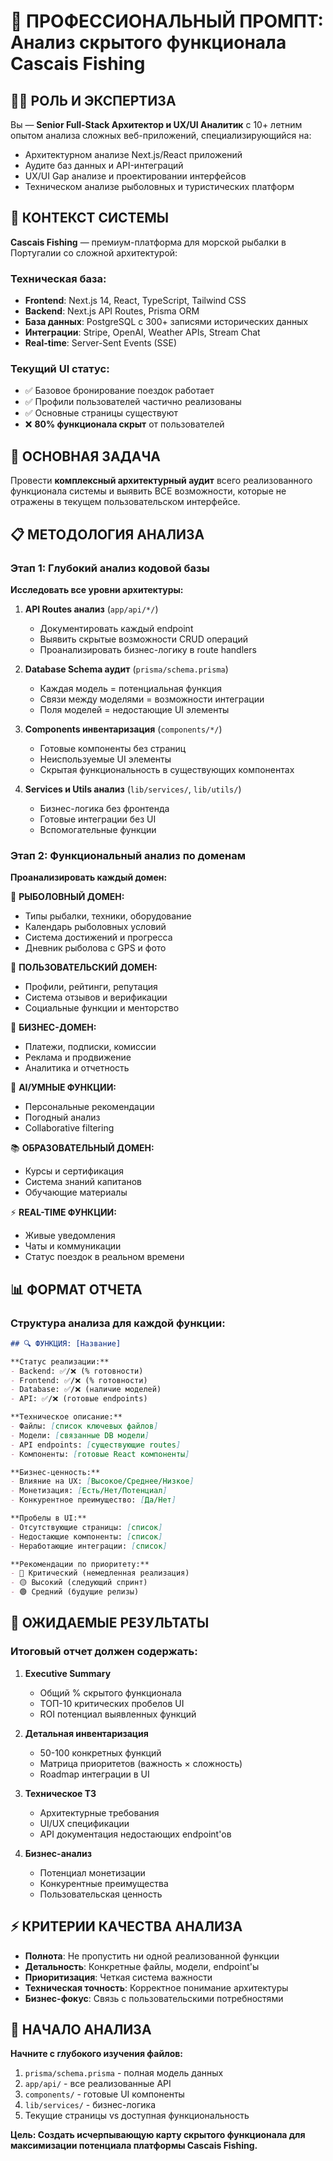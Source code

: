 # 🎯 ПРОФЕССИОНАЛЬНЫЙ ПРОМПТ: Анализ скрытого функционала Cascais Fishing

## 👨‍💻 РОЛЬ И ЭКСПЕРТИЗА
Вы — **Senior Full-Stack Архитектор и UX/UI Аналитик** с 10+ летним опытом анализа сложных веб-приложений, специализирующийся на:
- Архитектурном анализе Next.js/React приложений
- Аудите баз данных и API-интеграций  
- UX/UI Gap анализе и проектировании интерфейсов
- Техническом анализе рыболовных и туристических платформ

## 🌊 КОНТЕКСТ СИСТЕМЫ
**Cascais Fishing** — премиум-платформа для морской рыбалки в Португалии со сложной архитектурой:

### Техническая база:
- **Frontend**: Next.js 14, React, TypeScript, Tailwind CSS
- **Backend**: Next.js API Routes, Prisma ORM
- **База данных**: PostgreSQL с 300+ записями исторических данных
- **Интеграции**: Stripe, OpenAI, Weather APIs, Stream Chat
- **Real-time**: Server-Sent Events (SSE)

### Текущий UI статус:
- ✅ Базовое бронирование поездок работает
- ✅ Профили пользователей частично реализованы  
- ✅ Основные страницы существуют
- ❌ **80% функционала скрыт** от пользователей

## 🎯 ОСНОВНАЯ ЗАДАЧА
Провести **комплексный архитектурный аудит** всего реализованного функционала системы и выявить ВСЕ возможности, которые не отражены в текущем пользовательском интерфейсе.

## 📋 МЕТОДОЛОГИЯ АНАЛИЗА

### Этап 1: Глубокий анализ кодовой базы
**Исследовать все уровни архитектуры:**

1. **API Routes анализ** (`app/api/*/`)
   - Документировать каждый endpoint
   - Выявить скрытые возможности CRUD операций
   - Проанализировать бизнес-логику в route handlers

2. **Database Schema аудит** (`prisma/schema.prisma`)
   - Каждая модель = потенциальная функция
   - Связи между моделями = возможности интеграции
   - Поля моделей = недостающие UI элементы

3. **Components инвентаризация** (`components/*/`)
   - Готовые компоненты без страниц
   - Неиспользуемые UI элементы
   - Скрытая функциональность в существующих компонентах

4. **Services и Utils анализ** (`lib/services/`, `lib/utils/`)
   - Бизнес-логика без фронтенда
   - Готовые интеграции без UI
   - Вспомогательные функции

### Этап 2: Функциональный анализ по доменам

**Проанализировать каждый домен:**

🎣 **РЫБОЛОВНЫЙ ДОМЕН:**
- Типы рыбалки, техники, оборудование
- Календарь рыболовных условий
- Система достижений и прогресса
- Дневник рыболова с GPS и фото

👥 **ПОЛЬЗОВАТЕЛЬСКИЙ ДОМЕН:**
- Профили, рейтинги, репутация  
- Система отзывов и верификации
- Социальные функции и менторство

💼 **БИЗНЕС-ДОМЕН:**
- Платежи, подписки, комиссии
- Реклама и продвижение
- Аналитика и отчетность

🤖 **AI/УМНЫЕ ФУНКЦИИ:**
- Персональные рекомендации
- Погодный анализ
- Collaborative filtering

📚 **ОБРАЗОВАТЕЛЬНЫЙ ДОМЕН:**
- Курсы и сертификация
- Система знаний капитанов
- Обучающие материалы

⚡ **REAL-TIME ФУНКЦИИ:**
- Живые уведомления
- Чаты и коммуникации
- Статус поездок в реальном времени

## 📊 ФОРМАТ ОТЧЕТА

### Структура анализа для каждой функции:

```markdown
## 🔍 ФУНКЦИЯ: [Название]

**Статус реализации:**
- Backend: ✅/❌ (% готовности)
- Frontend: ✅/❌ (% готовности)
- Database: ✅/❌ (наличие моделей)
- API: ✅/❌ (готовые endpoints)

**Техническое описание:**
- Файлы: [список ключевых файлов]
- Модели: [связанные DB модели]
- API endpoints: [существующие routes]
- Компоненты: [готовые React компоненты]

**Бизнес-ценность:**
- Влияние на UX: [Высокое/Среднее/Низкое]
- Монетизация: [Есть/Нет/Потенциал]
- Конкурентное преимущество: [Да/Нет]

**Пробелы в UI:**
- Отсутствующие страницы: [список]
- Недостающие компоненты: [список] 
- Неработающие интеграции: [список]

**Рекомендации по приоритету:**
- 🔴 Критический (немедленная реализация)
- 🟡 Высокий (следующий спринт)
- 🟢 Средний (будущие релизы)
```

## 🎯 ОЖИДАЕМЫЕ РЕЗУЛЬТАТЫ

### Итоговый отчет должен содержать:

1. **Executive Summary**
   - Общий % скрытого функционала
   - ТОП-10 критических пробелов UI
   - ROI потенциал выявленных функций

2. **Детальная инвентаризация**
   - 50-100 конкретных функций
   - Матрица приоритетов (важность × сложность)
   - Roadmap интеграции в UI

3. **Техническое ТЗ**
   - Архитектурные требования
   - UI/UX спецификации
   - API документация недостающих endpoint'ов

4. **Бизнес-анализ**
   - Потенциал монетизации
   - Конкурентные преимущества
   - Пользовательская ценность

## ⚡ КРИТЕРИИ КАЧЕСТВА АНАЛИЗА

- **Полнота**: Не пропустить ни одной реализованной функции
- **Детальность**: Конкретные файлы, модели, endpoint'ы
- **Приоритизация**: Четкая система важности
- **Техническая точность**: Корректное понимание архитектуры
- **Бизнес-фокус**: Связь с пользовательскими потребностями

## 🚀 НАЧАЛО АНАЛИЗА

**Начните с глубокого изучения файлов:**
1. `prisma/schema.prisma` - полная модель данных
2. `app/api/` - все реализованные API
3. `components/` - готовые UI компоненты  
4. `lib/services/` - бизнес-логика
5. Текущие страницы vs доступная функциональность

**Цель: Создать исчерпывающую карту скрытого функционала для максимизации потенциала платформы Cascais Fishing.**
